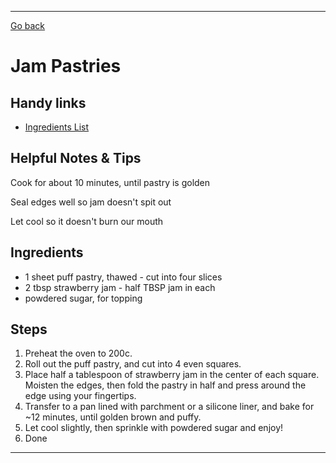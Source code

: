 ---
[Go back](/cook_book/)

# Jam Pastries

## Handy links

- [Ingredients List](https://www.thebakingfairy.net/2015/04/2-ingredient-strawberry-turnovers/)

## Helpful Notes & Tips

Cook for about 10 minutes, until pastry is golden

Seal edges well so jam doesn't spit out

Let cool so it doesn't burn our mouth

## Ingredients

- 1 sheet puff pastry, thawed - cut into four slices
- 2 tbsp strawberry jam - half TBSP jam in each
- powdered sugar, for topping

## Steps

1. Preheat the oven to 200c.
2. Roll out the puff pastry, and cut into 4 even squares.
3. Place half a tablespoon of strawberry jam in the center of each square. Moisten the edges, then fold the pastry in half and press around the edge using your fingertips.
4. Transfer to a pan lined with parchment or a silicone liner, and bake for ~12 minutes, until golden brown and puffy.
5. Let cool slightly, then sprinkle with powdered sugar and enjoy!
5. Done

* * *
